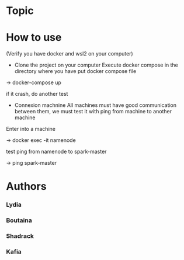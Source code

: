 # Topic 

# How to use 

(Verify you have docker and wsl2 on your computer)

* Clone the project on your computer
Execute docker compose in the directory where you have put docker compose file

-> docker-compose up 

if it crash, do another test

* Connexion machnine
All machines must have good communication between them, we must test it with ping from machine to another machine

Enter into a machine

-> docker exec -it namenode

test ping from namenode to spark-master

-> ping spark-master





# Authors 

### Lydia 
### Boutaina 
### Shadrack
### Kafia
